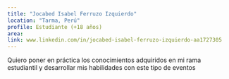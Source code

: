 ```yaml
---
title: "Jocabed Isabel Ferruzo Izquierdo"
location: "Tarma, Perú"
profile: Estudiante (+18 años)
area: 
link: www.linkedin.com/in/jocabed-isabel-ferruzo-izquierdo-aa1727305
---
```


Quiero poner en práctica los conocimientos adquiridos en mi rama estudiantil y desarrollar mis habilidades con este tipo de eventos